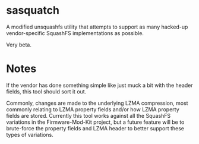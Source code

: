 sasquatch
=========

A modified unsquashfs utility that attempts to support as many hacked-up vendor-specific SquashFS implementations as possible.

Very beta.

Notes
=====

If the vendor has done something simple like just muck a bit with the header fields, this tool should sort it out.

Commonly, changes are made to the underlying LZMA compression, most commonly relating to LZMA property fields and/or how LZMA property fields are stored. Currently this tool works against all the SquashFS variations in the Firmware-Mod-Kit project, but a future feature will be to brute-force the property fields and LZMA header to better support these types of variations.
